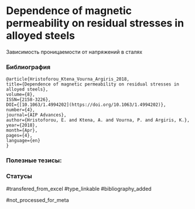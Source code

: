 # Dependence of magnetic permeability on residual stresses in alloyed steels

Зависимость проницаемости от напряжений в сталях

### Библиография
```
@article{Hristoforou_Ktena_Vourna_Argiris_2018,
title={Dependence of magnetic permeability on residual stresses in alloyed steels},
volume={8},
ISSN={2158-3226},
DOI={[10.1063/1.4994202](https://doi.org/10.1063/1.4994202)},
number={4},
journal={AIP Advances},
author={Hristoforou, E. and Ktena, A. and Vourna, P. and Argiris, K.},
year={2018},
month={Apr},
pages={4},
language={en}
}
```

### Полезные тезисы:

### Статусы
#transfered_from_excel 
#type_linkable 
#bibliography_added

#not_processed_for_meta
